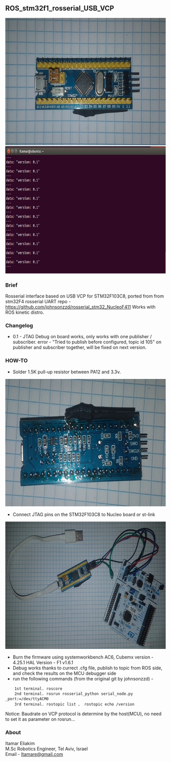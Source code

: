 ROS_stm32f1_rosserial_USB_VCP
------------------------

<p align="center">
<img src="https://github.com/Itamare4/Thesis/blob/master/MD_Images/stm32_front.jpg?raw=true" height="400" width=auto>
<img src="https://github.com/Itamare4/Thesis/blob/master/MD_Images/ros_terminal.png?raw=true" height="400" width=auto>
</p>

### Brief ###
Rosserial interface based on USB VCP for STM32F103C8, ported from from stm32F4 rosserial UART repo - https://github.com/johnsonzzd/rosserial_stm32_NucleoF411
Works with ROS kinetic distro.

### Changelog ###
* 0.1 -
JTAG Debug on board works, only works with one publisher / subscriber.
error - "Tried to publish before configured, topic id 105" on publisher and subscriber together, will be fixed on next version.

### HOW-TO ###
* Solder 1.5K pull-up resistor between PA12 and 3.3v.
<p align="center">
<img src="https://github.com/Itamare4/Thesis/blob/master/MD_Images/stm32_back.jpg?raw=true" height="400" width=auto>
</p>

* Connect JTAG pins on the STM32F103C8 to Nucleo board or st-link
<p align="center">
<img src="https://github.com/Itamare4/Thesis/blob/master/MD_Images/stm32_debugger.jpg?raw=true" height="400" width=auto>
</p>

* Burn the firmware using systemworkbench AC6,
	Cubemx version - 4.25.1
	HAL Version - F1 v1.6.1
* Debug works thanks to currect .cfg file, publish to topic from ROS side, and check the results on the MCU debugger side
* run the following commands (from the original git by johnsonzzd) -
```
   	1st terminal. roscore
	2nd terminal. rosrun rosserial_python serial_node.py _port:=/dev/ttyACM0
	3rd terminal. rostopic list 、 rostopic echo /version
```

Notice: Baudrate on VCP protocol is determine by the host(MCU), no need to set it as parameter on rosrun...


### About ###
Itamar Eliakim<br>
M.Sc Robotics Engineer, Tel Aviv, Israel<br>
Email - Itamare@gmail.com


